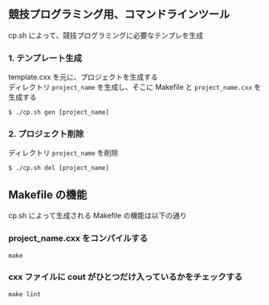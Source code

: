 ## 競技プログラミング用、コマンドラインツール

cp.sh によって、競技プログラミングに必要なテンプレを生成

### 1. テンプレート生成

template.cxx を元に、プロジェクトを生成する  
ディレクトリ `project_name` を生成し、そこに Makefile と `project_name.cxx` を生成する

```
$ ./cp.sh gen [project_name]
```

### 2. プロジェクト削除

ディレクトリ `project_name` を削除

```
$ ./cp.sh del [project_name]
```

## Makefile の機能

cp.sh によって生成される Makefile の機能は以下の通り

### project\_name.cxx をコンパイルする

```
make
``` 

### cxx ファイルに cout がひとつだけ入っているかをチェックする

```
make lint
``` 
